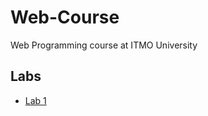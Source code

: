 # Web-Course
Web Programming course at ITMO University

## Labs
* [Lab 1](https://vk.com/@itmowebdev21-laboratornaya-rabota-1)

